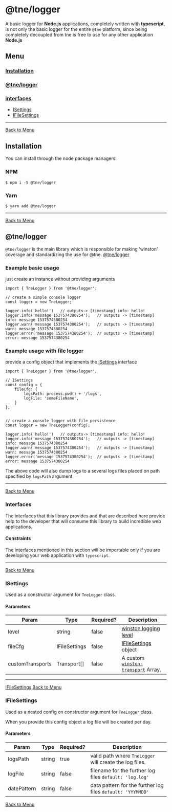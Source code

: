 # @tne/logger
A basic logger for __Node.js__ applications, completely written with __typescript__, is not only the basic logger for the entire `@tne` platform, since being completely decoupled from tne is free to use for any other application __Node.js__

<a name="main_menu"></a>
## Menu
### [Installation](#installation)
### [@tne/logger](#tne_logger)
### [interfaces](#app_interfaces)
- [ISettings](#i_settings)
- [IFileSettings](#i_file_settings)


---
<a name="installation"></a>
[Back to Menu](#main_menu)
## Installation
You can install through the node package managers:

### NPM
```
$ npm i -S @tne/logger
```

### Yarn
```
$ yarn add @tne/logger
```

---
<a name="tne_logger"></a>
[Back to Menu](#main_menu)
## @tne/logger
`@tne/logger` is the main library which is responsible for making 'winston' coverage and standardizing the use for @tne.
[@tne/logger](#tne_logger)

### Example basic usage
just create an instance without providing arguments
```
import { TneLogger } from '@tne/logger';

// create a simple console logger
const logger = new TneLogger;

logger.info('hello!')	// outputs-> [timestamp] info: hello!
logger.info('message 1537574380254');	// outputs -> [timestamp] info: message 1537574380254
logger.warn('message 1537574380254');	// outputs -> [timestamp] warn: message 1537574380254
logger.error('message 1537574380254');	// outputs -> [timestamp] error: message 1537574380254
```

### Example usage with file logger
provide a config object that implements the [ISettings](#i_settings) interface
```
import { TneLogger } from '@tne/logger';

// ISettings
const config = {
	fileCfg: {
		logsPath: process.pwd() + '/logs',
		logFile: 'someFileName',
	}
};


// create a console logger with file persistence
const logger = new TneLogger(config);

logger.info('hello!')	// outputs-> [timestamp] info: hello!
logger.info('message 1537574380254');	// outputs -> [timestamp] info: message 1537574380254
logger.warn('message 1537574380254');	// outputs -> [timestamp] warn: message 1537574380254
logger.error('message 1537574380254');	// outputs -> [timestamp] error: message 1537574380254
```
The above code will also dump logs to a several logs files placed on path specified by `logsPath` argument.

---
<a name="app_interfaces"></a>
[Back to Menu](#main_menu)
### Interfaces
The interfaces that this library provides and that are described here provide help to the developer that will consume this library to build incredible web applications.

#### Constraints
The interfaces mentioned in this section will be importable only if you are developing your web application with `typescript`.

---
<a name="i_settings"></a>
[Back to Menu](#main_menu)
### ISettings
Used as a constructor argument for `TneLogger` class.

#### Parameters
|Param|Type|Required?|Description|
|-|-|-|-|
| level | string | false | [winston logging level](https://github.com/winstonjs/winston#logging-levels) |
| fileCfg | IFileSettings| false | [IFileSettings](#i_file_settings) object |
| customTransports | Transport[] | false | A custom [`winston-transport`](https://github.com/winstonjs/winston-transport) Array.|

---
<a name="i_settings"></a>
[IFileSettings](#i_file_settings)
[Back to Menu](#main_menu)
### IFileSettings
Used as a nested config on constructor argument for `TneLogger` class.

When you provide this config object a log file will be created per day.

#### Parameters
|Param|Type|Required?|Description|
|-|-|-|-|
| logsPath | string | true | valid path where `TneLogger` will create the log files. |
| logFile | string | false | filename for the further log files `default: 'log.log'` |
| datePattern | string | false | data pattern for the further log files `default: 'YYYMMDD'` |

[Back to Menu](#main_menu)
